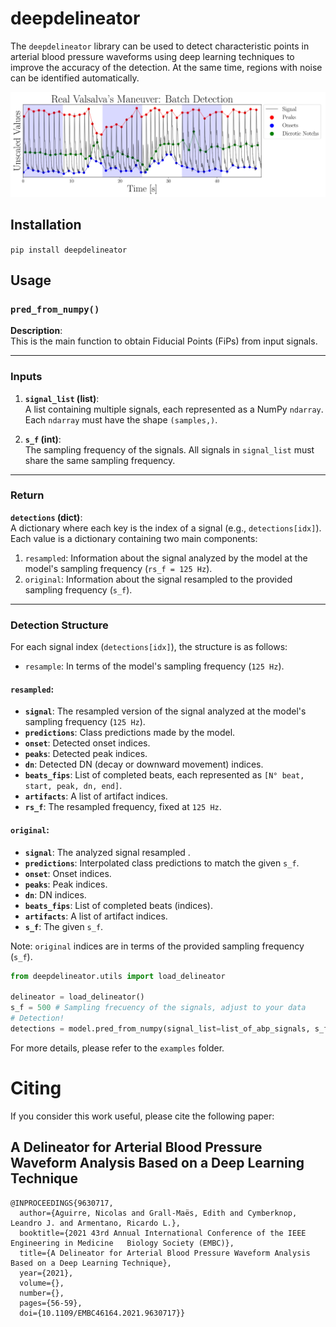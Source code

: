 # deepdelineator

The `deepdelineator` library can be used to detect characteristic points in arterial blood pressure waveforms using deep learning techniques to improve the accuracy of the detection. At the same time, regions with noise can be identified automatically. 

![detections](imgs/full_real_signal.jpeg)

## Installation
`pip install deepdelineator`

## Usage
### `pred_from_numpy()`

**Description**:  
This is the main function to obtain Fiducial Points (FiPs) from input signals.

---

### **Inputs**

1. **`signal_list` (list)**:  
   A list containing multiple signals, each represented as a NumPy `ndarray`. Each `ndarray` must have the shape `(samples,)`.

2. **`s_f` (int)**:  
   The sampling frequency of the signals. All signals in `signal_list` must share the same sampling frequency.

---

### **Return**

**`detections` (dict)**:  
A dictionary where each key is the index of a signal (e.g., `detections[idx]`). Each value is a dictionary containing two main components:  
1. `resampled`: Information about the signal analyzed by the model at the model's sampling frequency (`rs_f = 125 Hz`).  
2. `original`: Information about the signal resampled to the provided sampling frequency (`s_f`).

---

### **Detection Structure**  

For each signal index (`detections[idx]`), the structure is as follows:
* `resample`: In terms of the model's sampling frequency (`125 Hz`).

#### **`resampled`**:  
- **`signal`**: The resampled version of the signal analyzed at the model's sampling frequency (`125 Hz`).  
- **`predictions`**: Class predictions made by the model.  
- **`onset`**: Detected onset indices.  
- **`peaks`**: Detected peak indices.  
- **`dn`**: Detected DN (decay or downward movement) indices.  
- **`beats_fips`**: List of completed beats, each represented as `[N° beat, start, peak, dn, end]`.  
- **`artifacts`**: A list of artifact indices.  
- **`rs_f`**: The resampled frequency, fixed at `125 Hz`.

#### **`original`**:  
- **`signal`**: The analyzed signal resampled . 
- **`predictions`**: Interpolated class predictions to match the given `s_f`. 
- **`onset`**: Onset indices. 
- **`peaks`**: Peak indices. 
- **`dn`**: DN indices. 
- **`beats_fips`**: List of completed beats (indices). 
- **`artifacts`**: A list of artifact indices. 
- **`s_f`**: The given `s_f`.

Note: `original` indices are in terms of the provided sampling frequency (`s_f`).

```python
from deepdelineator.utils import load_delineator

delineator = load_delineator()
s_f = 500 # Sampling frecuency of the signals, adjust to your data
# Detection!
detections = model.pred_from_numpy(signal_list=list_of_abp_signals, s_f=s_f)
```

For more details, please refer to the `examples` folder.


# Citing
If you consider this work useful, please cite the following paper:

## A Delineator for Arterial Blood Pressure Waveform Analysis Based on a Deep Learning Technique


```
@INPROCEEDINGS{9630717,
  author={Aguirre, Nicolas and Grall-Maës, Edith and Cymberknop, Leandro J. and Armentano, Ricardo L.},
  booktitle={2021 43rd Annual International Conference of the IEEE Engineering in Medicine   Biology Society (EMBC)}, 
  title={A Delineator for Arterial Blood Pressure Waveform Analysis Based on a Deep Learning Technique}, 
  year={2021},
  volume={},
  number={},
  pages={56-59},
  doi={10.1109/EMBC46164.2021.9630717}}

```
